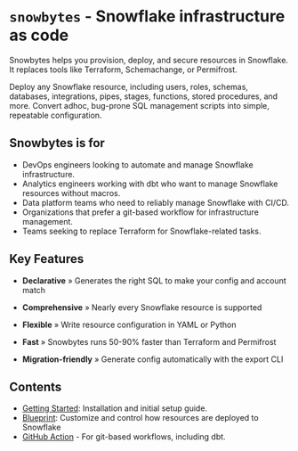 # `snowbytes` - Snowflake infrastructure as code

Snowbytes helps you provision, deploy, and secure resources in Snowflake. It replaces tools like Terraform, Schemachange, or Permifrost.

Deploy any Snowflake resource, including users, roles, schemas, databases, integrations, pipes, stages, functions, stored procedures, and more. Convert adhoc, bug-prone SQL management scripts into simple, repeatable configuration.

## Snowbytes is for

* DevOps engineers looking to automate and manage Snowflake infrastructure.
* Analytics engineers working with dbt who want to manage Snowflake resources without macros.
* Data platform teams who need to reliably manage Snowflake with CI/CD.
* Organizations that prefer a git-based workflow for infrastructure management.
* Teams seeking to replace Terraform for Snowflake-related tasks.


## Key Features

 * **Declarative** » Generates the right SQL to make your config and account match

 * **Comprehensive** » Nearly every Snowflake resource is supported

 * **Flexible** » Write resource configuration in YAML or Python

 * **Fast** » Snowbytes runs 50-90% faster than Terraform and Permifrost

 * **Migration-friendly** » Generate config automatically with the export CLI

## Contents

* [Getting Started](getting-started.md): Installation and initial setup guide.
* [Blueprint](blueprint.md): Customize and control how resources are deployed to Snowflake
* [GitHub Action](snowbytes-github-action.md) - For git-based workflows, including dbt.

